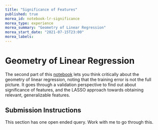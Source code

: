 ```yaml
---
title: "Significance of Features"
published: true
morea_id: notebook-lr-significance
morea_type: experience
morea_summary: "Geometry of Linear Regression"
morea_start_date: "2021-07-15T23:00"
morea_labels:
---
```


# Geometry of Linear Regression

The second part of this
[notebook](https://uhm-descartes.github.io/ee445/morea/linear-regression/module-lr-notebook.ipynb)
lets you think critically about the geometry of linear regression, noting that
the training error is not the full picture. It goes through a validation perspective to find out about significance of features, and the LASSO approach towards
obtaining relevant, generalizable features.


## Submission Instructions

This section has one open ended query. Work with me to go through this.


